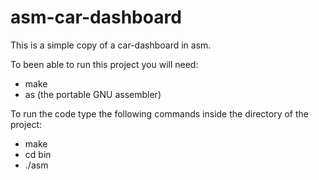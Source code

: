# asm-car-dashboard
This is a simple copy of a car-dashboard in asm.

To been able to run this project you will need:
- make
- as (the portable GNU assembler)


To run the code type the following commands inside the directory of the project:
- make
- cd bin
- ./asm
